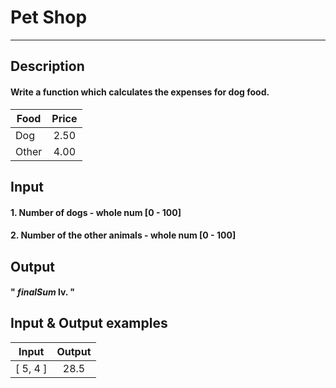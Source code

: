 # Pet Shop
---

## Description
#### Write a function which calculates the expenses for dog food.

|  Food  |  Price  |
| ------ | :-----: |
|  Dog   |  2.50   |
|  Other |  4.00   |

## Input
#### 1. Number of dogs - whole num [0 - 100]
#### 2. Number of the other animals - whole num [0 - 100]

## Output
#### " _**finalSum**_ lv. "

## Input & Output examples
|   Input    |  Output  |
| ---------- | :------: |
|  [ 5, 4 ]  |   28.5   |